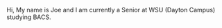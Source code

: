 Hi, My name is Joe and I am currently a Senior at WSU (Dayton Campus) studying BACS.

<!---
JoeClaborn/JoeClaborn is a ✨ special ✨ repository because its `README.md` (this file) appears on your GitHub profile.
You can click the Preview link to take a look at your changes.
--->
